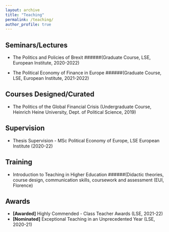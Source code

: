 ```yaml
---
layout: archive
title: "Teaching"
permalink: /teaching/
author_profile: true
---
```


## Seminars/Lectures

* The Politics and Policies of Brexit 
######(Graduate Course, LSE, European Institute, 2020-2022)

* The Political Economy of Finance in Europe 
######(Graduate Course, LSE, European Institute, 2021-2022)

## Courses Designed/Curated

* The Politics of the Global Financial Crisis (Undergraduate Course, Heinrich Heine University, Dept. of Political Science, 2019)

## Supervision

* Thesis Supervision - MSc Political Economy of Europe, LSE European Institute (2020-22)

## Training

* Introduction to Teaching in Higher Education 
######(Didactic theories, course design, communication skills, coursework and assessment (EUI, Florence)

## Awards

* **[Awarded]** Highly Commended - Class Teacher Awards (LSE, 2021-22)
* **[Nominated]** Exceptional Teaching in an Unprecedented Year (LSE, 2020-21)

